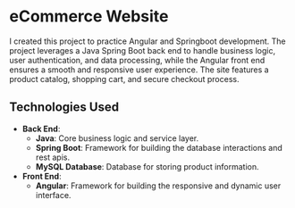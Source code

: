 # eCommerce Website

I created this project to practice Angular and Springboot development. The project leverages a Java Spring Boot back end to handle business logic, user authentication, and data processing, while the Angular front end ensures a smooth and responsive user experience. The site features a product catalog, shopping cart, and secure checkout process. 

Technologies Used
-----------------

*   **Back End**:
    *   **Java**: Core business logic and service layer.
    *   **Spring Boot**: Framework for building the database interactions and rest apis.
    *   **MySQL Database**: Database for storing product information.
*   **Front End**:
    *   **Angular**: Framework for building the responsive and dynamic user interface.
